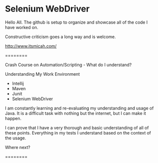 Selenium WebDriver
========

Hello All. The github is setup to organize and showcase all of the code I have worked on. 

Constructive criticism goes a long way and is welcome. 

http://www.itsmicah.com/

========

Crash Course on Automation/Scripting - What do I understand?

Understanding My Work Environment

  - Intellij
  - Maven
  - Junit
  - Selenium WebDriver

I am constantly learning and re-evaluating my understanding and usage of Java. It is a difficult task with nothing but the internet, but I can make it happen.

I can prove that I have a very thorough and basic understanding of all of these points. Everything in my tests I understand based on the context of the usage.

Where next?

========

